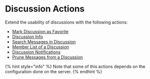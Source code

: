 # Discussion Actions

Extend the usability of discussions with the following actions:

* [Mark Discussion as Favorite](mark-discussion-as-favorite.md)
* [Discussion Info](discussion-info.md)
* [Search Messages in Discussion](search-messages-in-discussion.md)
* [Member List of a Discussion](member-list-of-a-discussion.md)
* [Discussion Notifications](discussion-notifications.md)
* [Prune Messages from a Discussion](prune-messages-from-a-discussion.md)

{% hint style="info" %}
Note that some of this actions depends on the configuration done on the server.
{% endhint %}
